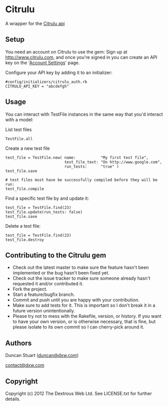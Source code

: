 Citrulu
=======
A wrapper for the [Citrulu api](https://www.citrulu.com/api)

Setup
-----

You need an account on Citrulu to use the gem: Sign up at <http://www.citrulu.com>, and once you're signed in you can create an API key on the '[Account Settings](https://www.citrulu.com/settings)' page.
 
Configure your API key by adding it to an initializer: 

    #config/initializers/citrulu_auth.rb
    CITRULU_API_KEY = "abcdefgh"

Usage
-----

You can interact with TestFile instances in the same way that you'd interact with a model:

List test files

    TestFile.all
    
Create a new test file
    
    test_file = TestFile.new( name:           "My first test file",
                              test_file_text: "On http://www.google.com",
                              run_tests:      "true" )
    test_file.save
    
    # test files must have be successfully compiled before they will be run:
    test_file.compile 
    
Find a specific test file by and update it:
    
    test_file = TestFile.find(23)
    test_file.update(run_tests: false)
    test_file.save
    
Delete a test file:
    
    test_file = TestFile.find(23)
    test_file.destroy


Contributing to the Citrulu gem 
-------------------------------
* Check out the latest master to make sure the feature hasn't been implemented or the bug hasn't been fixed yet.
* Check out the issue tracker to make sure someone already hasn't requested it and/or contributed it.
* Fork the project.
* Start a feature/bugfix branch.
* Commit and push until you are happy with your contribution.
* Make sure to add tests for it. This is important so I don't break it in a future version unintentionally.
* Please try not to mess with the Rakefile, version, or history. If you want to have your own version, or is otherwise necessary, that is fine, but please isolate to its own commit so I can cherry-pick around it.

Authors
-------
Duncan Stuart (duncan@dxw.com)

contact@dxw.com

Copyright
---------
Copyright (c) 2012 The Dextrous Web Ltd. See LICENSE.txt for further details.
